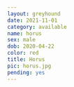 ```yaml
---
layout: greyhound
date: 2021-11-01
category: available
name: horus
sex: male
dob: 2020-04-22
color: red
title: Horus
pic: horus.jpg
pending: yes
---
```


